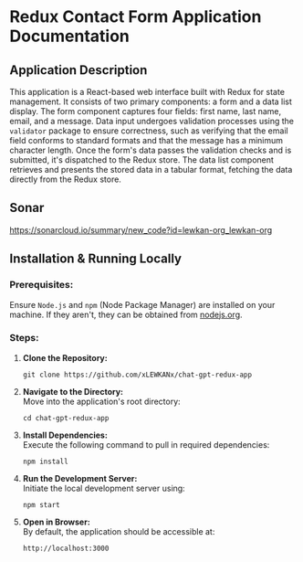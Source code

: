 # Redux Contact Form Application Documentation

## Application Description

This application is a React-based web interface built with Redux for state management. It consists of two primary components: a form and a data list display. The form component captures four fields: first name, last name, email, and a message. Data input undergoes validation processes using the `validator` package to ensure correctness, such as verifying that the email field conforms to standard formats and that the message has a minimum character length. Once the form's data passes the validation checks and is submitted, it's dispatched to the Redux store. The data list component retrieves and presents the stored data in a tabular format, fetching the data directly from the Redux store.

## Sonar

https://sonarcloud.io/summary/new_code?id=lewkan-org_lewkan-org

## Installation & Running Locally

### Prerequisites:
Ensure `Node.js` and `npm` (Node Package Manager) are installed on your machine. If they aren't, they can be obtained from [nodejs.org](https://nodejs.org/).

### Steps:

1. **Clone the Repository:**  
   ```
   git clone https://github.com/xLEWKANx/chat-gpt-redux-app
   ```

2. **Navigate to the Directory:**  
   Move into the application's root directory:
   ```
   cd chat-gpt-redux-app
   ```

3. **Install Dependencies:**  
   Execute the following command to pull in required dependencies:
   ```
   npm install
   ```

4. **Run the Development Server:**  
   Initiate the local development server using:
   ```
   npm start
   ```

5. **Open in Browser:**  
   By default, the application should be accessible at:
   ```
   http://localhost:3000
   ```

